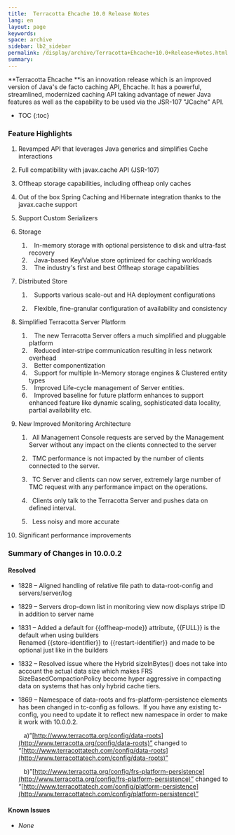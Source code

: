 ```yaml
---
title:  Terracotta Ehcache 10.0 Release Notes  
lang: en
layout: page
keywords:
space: archive
sidebar: lb2_sidebar
permalink: /display/archive/Terracotta+Ehcache+10.0+Release+Notes.html
summary:
---
```


**Terracotta Ehcache **is an innovation release which is an improved version of Java's de facto caching API, Ehcache. It has a powerful, streamlined, modernized caching API taking advantage of newer Java features as well as the capability to be used via the JSR-107 "JCache" API.



* TOC
{:toc}

### Feature Highlights

1.  Revamped API that leverages Java generics and simplifies Cache interactions
    
2.  Full compatibility with javax.cache API (JSR-107)
    
3.  Offheap storage capabilities, including offheap only caches
    
4.  Out of the box Spring Caching and Hibernate integration thanks to the javax.cache support
    
5.  Support Custom Serializers
6.  Storage  
    1.     In-memory storage with optional persistence to disk and ultra-fast recovery
    2.     Java-based Key/Value store optimized for caching workloads
    3.     The industry's first and best Offheap storage capabilities
        
7.  Distributed Store
    
    1.     Supports various scale-out and HA deployment configurations
        
    2.     Flexible, fine-granular configuration of availability and consistency
8.  Simplified Terracotta Server Platform
    1.     The new Terracotta Server offers a much simplified and pluggable platform
    2.     Reduced inter-stripe communication resulting in less network overhead
    3.     Better componentization
    4.     Support for multiple In-Memory storage engines & Clustered entity types
    5.     Improved Life-cycle management of Server entities.
    6.     Improved baseline for future platform enhances to support enhanced feature like dynamic scaling, sophisticated data locality, partial availability etc.
9.  New Improved Monitoring Architecture
    1.    All Management Console requests are served by the Management Server without any impact on the clients connected to the server
        
    2.    TMC performance is not impacted by the number of clients connected to the server.
    3.    TC Server and clients can now server, extremely large number of TMC request with any performance impact on the operations.
    4.    Clients only talk to the Terracotta Server and pushes data on defined interval.
        
    5.    Less noisy and more accurate 
        
10.  Significant performance improvements

### **Summary of Changes in 10.0.0.2**

#### **Resolved**

*   1828 – Aligned handling of relative file path to data-root-config and servers/server/log
    
*   1829 – Servers drop-down list in monitoring view now displays stripe ID in addition to server name
    
*   1831 – Added a default for {{offheap-mode}} attribute, {{FULL}} is the default when using builders  
    Renamed {{store-identifier}} to {{restart-identifier}} and made to be optional just like in the builders
    
*   1832 – Resolved issue where the Hybrid sizeInBytes() does not take into account the actual data size which makes FRS SizeBasedCompactionPolicy become hyper aggressive in compacting data on systems that has only hybrid cache tiers.
    
*   1869 – Namespace of data-roots and frs-platform-persistence elements has been changed in tc-config as follows.  If you have any existing tc-config, you need to update it to reflect new namespace in order to make it work with 10.0.0.2.
    
       a)”[http://www.terracotta.org/config/data-roots](http://www.terracotta.org/config/data-roots)” changed to “[http://www.terracottatech.com/config/data-roots](http://www.terracottatech.com/config/data-roots)”
    
       b)”[http://www.terracotta.org/config/frs-platform-persistence](http://www.terracotta.org/config/frs-platform-persistence)” changed to “[http://www.terracottatech.com/config/platform-persistence](http://www.terracottatech.com/config/platform-persistence)”
    

#### **Known Issues**

*   _None_


